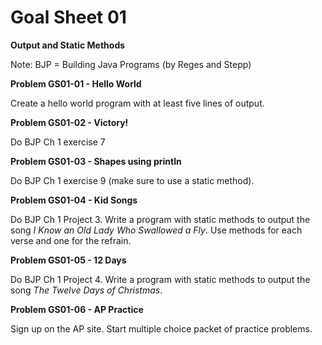 # Goal Sheet 01

**Output and Static Methods**

Note: BJP = Building Java Programs (by Reges and Stepp)

**Problem GS01-01 - Hello World**

Create a hello world program with at least five lines of output.

**Problem GS01-02 - Victory!**

Do BJP Ch 1 exercise 7

**Problem GS01-03 - Shapes using println**

Do BJP Ch 1 exercise 9 (make sure to use a static method).

**Problem GS01-04 - Kid Songs**

Do BJP Ch 1 Project 3.  Write a program with static methods to output the song *I Know an Old Lady Who Swallowed a Fly*.  Use methods for each verse and one for the refrain.

**Problem GS01-05 - 12 Days**

Do BJP Ch 1 Project 4.  Write a program with static methods to output the song *The Twelve Days of Christmas*.

**Problem GS01-06 - AP Practice**

Sign up on the AP site.  Start multiple choice packet of practice problems.
